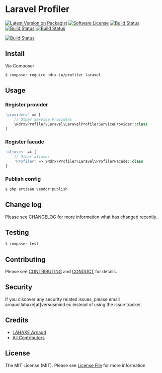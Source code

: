 # Laravel Profiler

[![Latest Version on Packagist][ico-version]][link-packagist]
[![Software License][ico-license]](LICENSE.md)
[![Build Status][ico-travis]][link-travis]
[![Build Status][ico-scrutinizer]][link-scrutinizer]
[![Build Status][ico-coverage]][link-coverage]


[![Build Status][ico-ndrx]][link-ndrx]


## Install

Via Composer

``` bash
$ composer require ndrx-io/profiler-laravel
```

## Usage

### Register provider

``` php
'providers' => [
    // Other Service Providers
    \Ndrx\Profiler\Laravel\LaravelProfilerServiceProvider::class
]
```

### Register facade

``` php
'aliases' => [
    // Other aliases
    'Profiler' => \Ndrx\Profiler\Laravel\ProfilerFacade::class
]
```
### Publish config

``` bash
$ php artisan vendor:publish
```

### 

## Change log

Please see [CHANGELOG](CHANGELOG.md) for more information what has changed recently.

## Testing

``` bash
$ composer test
```

## Contributing

Please see [CONTRIBUTING](CONTRIBUTING.md) and [CONDUCT](CONDUCT.md) for details.

## Security

If you discover any security related issues, please email arnaud.lahaxe[at]versusmind.eu instead of using the issue tracker.

## Credits

- [LAHAXE Arnaud][link-author]
- [All Contributors][link-contributors]

## License

The MIT License (MIT). Please see [License File](LICENSE.md) for more information.

[ico-version]: https://img.shields.io/packagist/v/ndrx/profiler-laravel.svg?style=flat-square
[ico-license]: https://img.shields.io/badge/license-MIT-brightgreen.svg?style=flat-square
[ico-travis]: https://img.shields.io/travis/ndrx-io/profiler-laravel/master.svg?style=flat-square
[ico-ndrx]: https://pbs.twimg.com/profile_images/585415130881642497/Qg4niE0o.png
[ico-scrutinizer]: https://scrutinizer-ci.com/g/ndrx-io/profiler-laravel/badges/quality-score.png?b=master
[ico-coverage]: https://scrutinizer-ci.com/g/ndrx-io/profiler-laravel/badges/coverage.png?b=master


[link-packagist]: https://packagist.org/packages/ndrx-io/profiler-laravel
[link-travis]: https://travis-ci.org/ndrx-io/profiler-laravel
[link-author]: https://github.com/lahaxearnaud
[link-contributors]: ../../contributors
[link-ndrx]: http://ndrx.io
[link-scrutinizer]: https://scrutinizer-ci.com/g/ndrx-io/profiler-laravel/
[link-coverage]: https://scrutinizer-ci.com/g/ndrx-io/profiler-laravel/
